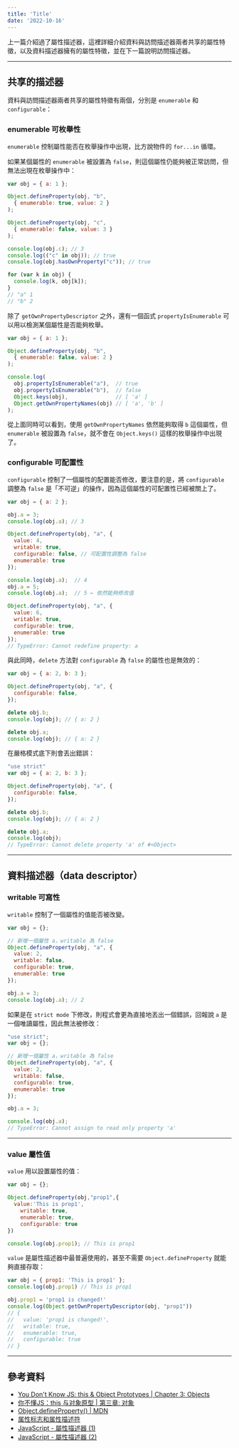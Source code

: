 ```yaml
---
title: 'Title'
date: '2022-10-16'
---
```


上一篇介紹過了屬性描述器，這裡詳細介紹資料與訪問描述器兩者共享的屬性特徵，以及資料描述器擁有的屬性特徵，並在下一篇說明訪問描述器。

---

## 共享的描述器
資料與訪問描述器兩者共享的屬性特徵有兩個，分別是 `enumerable` 和 `configurable`：

### enumerable 可枚舉性
`enumerable` 控制屬性能否在枚舉操作中出現，比方說物件的 `for...in` 循環。

如果某個屬性的 `enumerable` 被設置為 `false`，則這個屬性仍能夠被正常訪問，但無法出現在枚舉操作中：

```js
var obj = { a: 1 };

Object.defineProperty(obj, "b",
  { enumerable: true, value: 2 }
);

Object.defineProperty(obj, "c",
  { enumerable: false, value: 3 }
);

console.log(obj.c); // 3
console.log(("c" in obj)); // true
console.log(obj.hasOwnProperty("c")); // true

for (var k in obj) {
  console.log(k, obj[k]);
}
// "a" 1
// "b" 2
```

除了 `getOwnPropertyDescriptor` 之外，還有一個函式 `propertyIsEnumerable` 可以用以檢測某個屬性是否能夠枚舉。

```js
var obj = { a: 1 };

Object.defineProperty(obj, "b",
  { enumerable: false, value: 2 }
);

console.log(
  obj.propertyIsEnumerable("a"),  // true
  obj.propertyIsEnumerable("b"),  // false
  Object.keys(obj),               // [ 'a' ]
  Object.getOwnPropertyNames(obj) // [ 'a', 'b' ]
); 
```

從上面同時可以看到，使用 `getOwnPropertyNames` 依然能夠取得 `b` 這個屬性，但 `enumerable` 被設置為 `false`，就不會在 `Object.keys()` 這樣的枚舉操作中出現了。

### configurable 可配置性
`configurable` 控制了一個屬性的配置能否修改，要注意的是，將 `configurable` 調整為 `false` 是「不可逆」的操作，因為這個屬性的可配置性已經被關上了。

```js
var obj = { a: 2 };

obj.a = 3;
console.log(obj.a); // 3

Object.defineProperty(obj, "a", {
  value: 4,
  writable: true,
  configurable: false, // 可配置性調整為 false
  enumerable: true
});

console.log(obj.a);  // 4
obj.a = 5;
console.log(obj.a);  // 5 ← 依然能夠修改值

Object.defineProperty(obj, "a", {
  value: 6,
  writable: true,
  configurable: true,
  enumerable: true
});
// TypeError: Cannot redefine property: a
```

與此同時，`delete` 方法對 `configurable` 為 `false` 的屬性也是無效的：

```js
var obj = { a: 2, b: 3 };

Object.defineProperty(obj, "a", {
  configurable: false,
});

delete obj.b;
console.log(obj); // { a: 2 }

delete obj.a;
console.log(obj); // { a: 2 }
```

在嚴格模式底下則會丟出錯誤：
```js
"use strict"
var obj = { a: 2, b: 3 };

Object.defineProperty(obj, "a", {
  configurable: false,
});

delete obj.b;
console.log(obj); // { a: 2 }

delete obj.a;
console.log(obj);
// TypeError: Cannot delete property 'a' of #<Object>
```

---

## 資料描述器（data descriptor）

### writable 可寫性
`writable` 控制了一個屬性的值能否被改變。

```js
var obj = {};

// 新增一個屬性 a，writable 為 false
Object.defineProperty(obj, "a", {
  value: 2,
  writable: false,
  configurable: true,
  enumerable: true
});

obj.a = 3;
console.log(obj.a); // 2
```

如果是在 `strict mode` 下修改，則程式會更為直接地丟出一個錯誤，回報說 `a` 是一個唯讀屬性，因此無法被修改：

```js
"use strict";
var obj = {};

// 新增一個屬性 a，writable 為 false
Object.defineProperty(obj, "a", {
  value: 2,
  writable: false,
  configurable: true,
  enumerable: true
});

obj.a = 3;

console.log(obj.a);
// TypeError: Cannot assign to read only property 'a'
```

---

### value 屬性值

`value` 用以設置屬性的值：

```js
var obj = {};

Object.defineProperty(obj,"prop1",{
  value:'This is prop1',
    writable: true,
    enumerable: true,
    configurable: true
})

console.log(obj.prop1); // This is prop1
```

`value` 是屬性描述器中最普遍使用的，甚至不需要 `Object.defineProperty` 就能夠直接存取：

```js
var obj = { prop1: 'This is prop1' };
console.log(obj.prop1) // This is prop1

obj.prop1 = 'prop1 is changed!'
console.log(Object.getOwnPropertyDescriptor(obj, "prop1"))
// {
//   value: 'prop1 is changed!',
//   writable: true,
//   enumerable: true,
//   configurable: true
// }
```

---

## 參考資料
- [You Don't Know JS: this & Object Prototypes | Chapter 3: Objects](https://github.com/getify/You-Dont-Know-JS/blob/1st-ed/this%20%26%20object%20prototypes/ch3.md)
- [你不懂JS：this 与对象原型 | 第三章: 对象](https://github.com/CuiFi/You-Dont-Know-JS-CN/blob/master/this%20%26%20object%20prototypes/ch3.md)
- [Object.defineProperty() | MDN](https://developer.mozilla.org/zh-TW/docs/Web/JavaScript/Reference/Global_Objects/Object/defineProperty)
- [属性标志和属性描述符](https://zh.javascript.info/property-descriptors)
- [JavaScript - 屬性描述器 (1)](https://ithelp.ithome.com.tw/articles/10197826)
- [JavaScript - 屬性描述器 (2)](https://ithelp.ithome.com.tw/articles/10197827)
